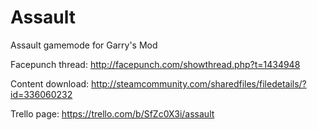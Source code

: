 Assault
=======

Assault gamemode for Garry's Mod

Facepunch thread: http://facepunch.com/showthread.php?t=1434948

Content download: http://steamcommunity.com/sharedfiles/filedetails/?id=336060232

Trello page: https://trello.com/b/SfZc0X3i/assault
